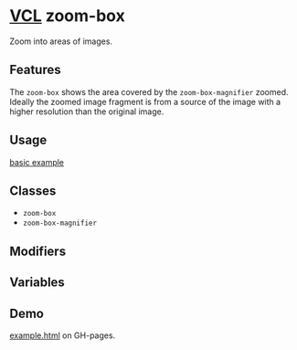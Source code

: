 # [VCL](https://github.com/vcl/doc) zoom-box

Zoom into areas of images.

## Features

The `zoom-box` shows the area covered by the `zoom-box-magnifier`
zoomed. Ideally the zoomed image fragment is from a source of the image with a
higher resolution than the original image.

## Usage

[basic example](/demo/example.html)

## Classes

- `zoom-box`
- `zoom-box-magnifier`

## Modifiers

## Variables

## Demo

[example.html](/demo/example.html) on GH-pages.
